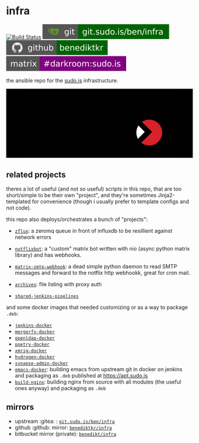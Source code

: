 # infra

[![Build Status](https://jenkins.sudo.is/buildStatus/icon?job=ben%2Finfra%2Fmain&style=flat-square)](https://jenkins.sudo.is/job/ben/job/infra/)
[![git](docs/img/shields/git.sudo.is-ben-infra.svg)](https://git.sudo.is/ben/infra)
[![github](docs/img/shields/github-benediktkr.svg)](https://github.com/benediktkr/infra)
[![matrix](docs/img/shields/darkroom.svg)](https://matrix.to/#/#darkroom:sudo.is)

the ansible repo for the [sudo.is](https://www.sudo.is) infrastructure.

![logo](docs/img/logo.png)

## related projects

theres a lot of useful (and not so useful) scripts in this repo, that
are too short/simple to be their own "project", and they're sometimes
Jinja2-templated for convenience (though i usually prefer to template
configs and not code).

this repo also deploys/orchestrates a bunch of "projects":

 * [`zflux`](https://git.sudo.is/ben/zflux): a zeromq queue in front of
   influxdb to be resillient against network errors

 * [`notflixbot`](https://git.sudo.is/ben/notflixbot): a "custom" matrix
   bot written with nio (async python matrix library) and has
   webhooks.

 * [`matrix-smtp-webhook`](https://git.sudo.is/ben/matrix-smtp-webhook):
   a dead simple python daemon to read SMTP messages and forward to
   the notflix http webhookk, great for cron mail.

 * [`archives`](https://git.sudo.is/ben/archives): file listing with
   proxy auth

 * [`shared-jenkins-pipelines`](https://git.sudo.is/ben/shared-jenkins-pipelines)

and some docker images that needed customizing or as a way to package `.deb`:

 * [`jenkins-docker`](https://git.sudo.is/ben/jenkins-docker)
 * [`mergerfs-docker`](https://git.sudo.is/ben/mergerfs-docker)
 * [`openldap-docker`](https://git.sudo.is/ben/openldap-docker)
 * [`poetry-docker`](https://git.sudo.is/ben/poetry-docker)
 * [`xmrig-docker`](https://git.sudo.is/ben/xmrig-docker)
 * [`hydrogen-docker`](https://git.sudo.is/ben/hydrogen-docker)
 * [`synapse-admin-docker`](https://git.sudo.is/ben/synapse-admin-docker)
 * [`emacs-docker`](https://git.sudo.is/ben/emacs-docker): building
   emacs from upstream git in docker on jenkins and packaging as
   `.deb` published at https://apt.sudo.is
 * [`build-nginx`](https://git.sudo.is/ben/build-nginx): building nginx from
   source with all modules (the useful ones anyway) and packaging as `.deb`


## mirrors

 * upstream :gitea: : [`git.sudo.is/ben/infra`](https://git.sudo.is/ben/infra)
 * github :github: mirror: [`benediktkr/infra`](https://github.com/benediktkr/infra)
 * bitbucket mirror (private): [`benedikt/infra`](https://bitbucket.org/benedikt/infra)
